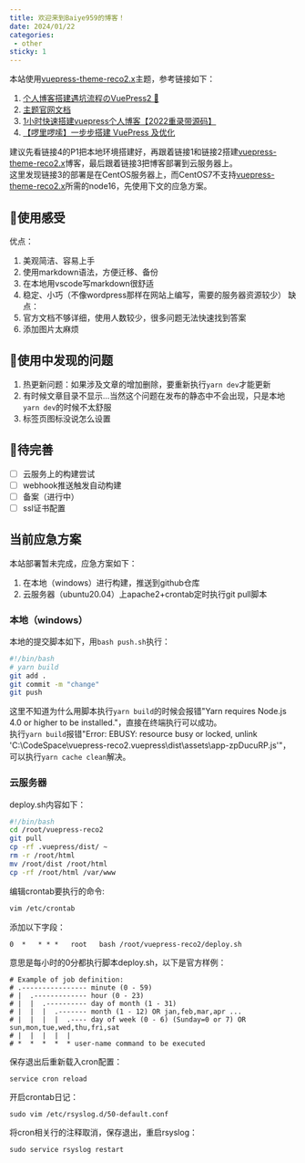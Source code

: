 ```yaml
---
title: 欢迎来到Baiye959的博客！
date: 2024/01/22
categories:
 - other
sticky: 1
---
```

本站使用[vuepress-theme-reco2.x](https://vuepress-theme-reco.recoluan.com/)主题，参考链接如下：
1. [个人博客搭建遇坑流程のVuePress2 📕](https://juejin.cn/post/7140934570370662407)
2. [主题官网文档](https://vuepress-theme-reco.recoluan.com/docs/theme/frontmatter-home.html)
3. [1小时快速搭建vuepress个人博客【2022重录带源码】](https://www.bilibili.com/video/BV17t41177cr)
4. [【啰里啰嗦】一步步搭建 VuePress 及优化](https://www.bilibili.com/video/BV1vb411m7NY)

建议先看链接4的P1把本地环境搭建好，再跟着链接1和链接2搭建[vuepress-theme-reco2.x](https://vuepress-theme-reco.recoluan.com/)博客，最后跟着链接3把博客部署到云服务器上。
<br/>
这里发现链接3的部署是在CentOS服务器上，而CentOS7不支持[vuepress-theme-reco2.x](https://vuepress-theme-reco.recoluan.com/)所需的node16，先使用下文的应急方案。

## 👾使用感受
优点：
1. 美观简洁、容易上手
2. 使用markdown语法，方便迁移、备份
3. 在本地用vscode写markdown很舒适
4. 稳定、小巧（不像wordpress那样在网站上编写，需要的服务器资源较少）
缺点：
1. 官方文档不够详细，使用人数较少，很多问题无法快速找到答案
2. 添加图片太麻烦
## 🐞使用中发现的问题
1. 热更新问题：如果涉及文章的增加删除，要重新执行`yarn dev`才能更新
2. 有时候文章目录不显示...当然这个问题在发布的静态中不会出现，只是本地`yarn dev`的时候不太舒服
3. 标签页图标没说怎么设置

## 🤖待完善
- [ ] 云服务上的构建尝试
- [ ] webhook推送触发自动构建
- [ ] 备案（进行中）
- [ ] ssl证书配置

## 当前应急方案
本站部署暂未完成，应急方案如下：<br/>
1. 在本地（windows）进行构建，推送到github仓库
2. 云服务器（ubuntu20.04）上apache2+crontab定时执行git pull脚本

### 本地（windows）
本地的提交脚本如下，用`bash push.sh`执行：
```bash
#!/bin/bash
# yarn build
git add .
git commit -m "change"
git push
```
这里不知道为什么用脚本执行`yarn build`的时候会报错"Yarn requires Node.js 4.0 or higher to be installed."，直接在终端执行可以成功。<br/>
执行`yarn build`报错"Error: EBUSY: resource busy or locked, unlink 'C:\CodeSpace\vuepress-reco2\.vuepress\dist\assets\app-zpDucuRP.js'"，可以执行`yarn cache clean`解决。

### 云服务器
deploy.sh内容如下：
```bash
#!/bin/bash
cd /root/vuepress-reco2
git pull
cp -rf .vuepress/dist/ ~
rm -r /root/html
mv /root/dist /root/html
cp -rf /root/html /var/www
```
编辑crontab要执行的命令:
```bash
vim /etc/crontab
```
添加以下字段：
```
0  *   * * *   root   bash /root/vuepress-reco2/deploy.sh
```
意思是每小时的0分都执行脚本deploy.sh，以下是官方样例：
```
# Example of job definition:
# .---------------- minute (0 - 59)
# |  .------------- hour (0 - 23)
# |  |  .---------- day of month (1 - 31)
# |  |  |  .------- month (1 - 12) OR jan,feb,mar,apr ...
# |  |  |  |  .---- day of week (0 - 6) (Sunday=0 or 7) OR sun,mon,tue,wed,thu,fri,sat
# |  |  |  |  |
# *  *  *  *  * user-name command to be executed
```

保存退出后重新载入cron配置：
```
service cron reload
```

开启crontab日记：
```
sudo vim /etc/rsyslog.d/50-default.conf 
```
将cron相关行的注释取消，保存退出，重启rsyslog：
```
sudo service rsyslog restart
```